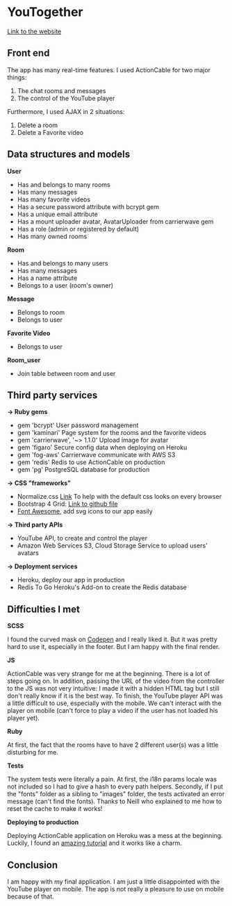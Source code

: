 # YouTogether
[Link to the website](https://youtogether.herokuapp.com/)

## Front end
The app has many real-time features. I used ActionCable for two major things:
1. The chat rooms and messages
2. The control of the YouTube player

Furthermore, I used AJAX in 2 situations:
1. Delete a room
2. Delete a Favorite video

## Data structures and models
**User**
* Has and belongs to many rooms
* Has many messages
* Has many favorite videos
* Has a secure password attribute with bcrypt gem
* Has a unique email attribute
* Has a mount uploader avatar, AvatarUploader from carrierwave gem
* Has a role (admin or registered by default)
* Has many owned rooms

**Room**
* Has and belongs to many users
* Has many messages
* Has a name attribute
* Belongs to a user (room's owner)

**Message**
* Belongs to room
* Belongs to user

**Favorite Video**
* Belongs to user

**Room_user**
* Join table between room and user

## Third party services
**-> Ruby gems**
* gem 'bcrypt' User password management
* gem 'kaminari' Page system for the rooms and the favorite videos
* gem 'carrierwave', '~> 1.1.0' Upload image for avatar
* gem 'figaro' Secure config data when deploying on Heroku
* gem 'fog-aws' Carrierwave communicate with AWS S3
* gem 'redis' Redis to use ActionCable on production
* gem 'pg' PostgreSQL database for production

**-> CSS "frameworks"**
* Normalize.css [Link](https://github.com/necolas/normalize.css) To help with the default css looks on every browser
* Bootstrap 4 Grid: [Link to github file](https://github.com/twbs/bootstrap/blob/v4-dev/dist/css/bootstrap-grid.css)
* [Font Awesome](https://fontawesome.com/), add svg icons to our app easily

**-> Third party APIs**
* YouTube API, to create and control the player
* Amazon Web Services S3, Cloud Storage Service to upload users' avatars

**-> Deployment services**
* Heroku, deploy our app in production
* Redis To Go Heroku's Add-on to create the Redis database

## Difficulties I met
**SCSS**

I found the curved mask on [Codepen](https://codepen.io/doubletake/pen/NMYvym) and I really liked it. But it was pretty hard to use it, especially in the footer. But I am happy with the final render.

**JS**

ActionCable was very strange for me at the beginning. There is a lot of steps going on.
In addition, passing the URL of the video from the controller to the JS was not very intuitive: I made it with a hidden HTML tag but I still don't really know if it is the best way.
To finish, the YouTube player API was a little difficult to use, especially with the mobile. We can't interact with the player on mobile (can't force to play a video if the user has not loaded his player yet).

**Ruby**

At first, the fact that the rooms have to have 2 different user(s)  was a little disturbing for me.

**Tests**

The system tests were literally a pain. At first, the i18n params locale was not included so I had to give a hash to every path helpers. Secondly, if I put the "fonts" folder as a sibling to "images" folder, the tests activated an error message (can't find the fonts). Thanks to Neill who explained to me how to reset the cache to make it works!

**Deploying to production**

Deploying ActionCable application on Heroku was a mess at the beginning. Luckily, I found an [amazing tutorial](https://blog.heroku.com/real_time_rails_implementing_websockets_in_rails_5_with_action_cable) and it works like a charm.

## Conclusion
I am happy with my final application. I am just a little disappointed with the YouTube player on mobile. The app is not really a pleasure to use on mobile because of that.

